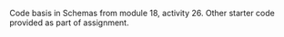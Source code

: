 Code basis in Schemas from module 18, activity 26. Other starter code provided as part of assignment.